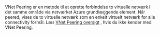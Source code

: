 VNet Peering er en metode til at oprette forbindelse to virtuelle netværk i det samme område via netværket Azure grundlæggende element. Når peered, vises de to virtuelle netværk som en enkelt virtuelt netværk for alle connectivity formål. Læs [VNet Peering oversigt](../articles/virtual-network/virtual-network-peering-overview.md) , hvis du ikke kender med VNet Peering.
